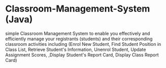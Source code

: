 # Classroom-Management-System (Java)
simple Classroom Management System to enable you effectively and efficiently manage your registrants (students) and their corresponding classroom activities including (Enrol New Student, Find Student Position in Class List, Retrieve Student's Information, Unenrol Student, Update Assignment Scores, ,Display Student's Report Card, Display Class Report Card)
